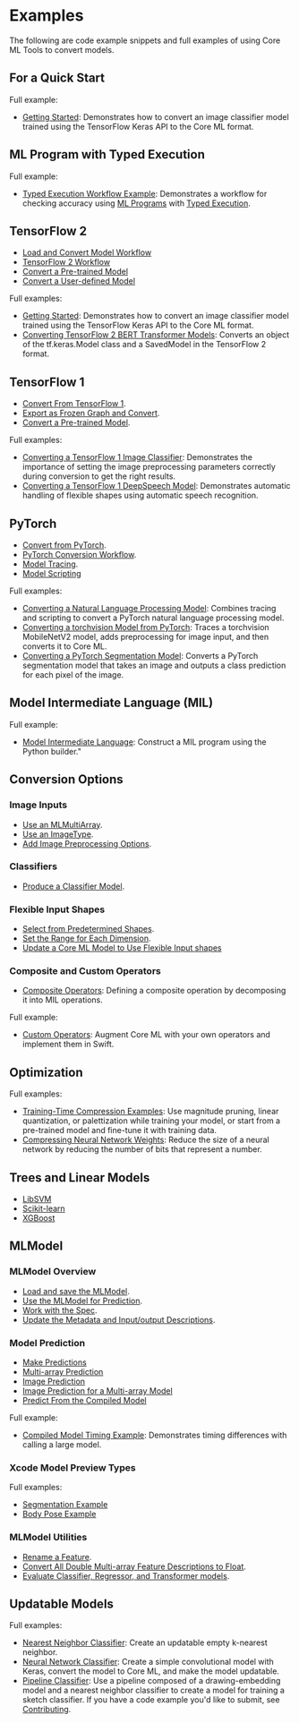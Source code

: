 # Examples

The following are code example snippets and full examples of using Core ML Tools to convert models.

## For a Quick Start

Full example:

- [Getting Started](introductory-quickstart): Demonstrates how to convert an image classifier model trained using the TensorFlow Keras API to the Core ML format.

## ML Program with Typed Execution

Full example:

- [Typed Execution Workflow Example](typed-execution-example): Demonstrates a workflow for checking accuracy using [ML Programs](convert-to-ml-program) with [Typed Execution](typed-execution).

## TensorFlow 2

- [Load and Convert Model Workflow](load-and-convert-model)
- [TensorFlow 2 Workflow](tensorflow-2)
- [Convert a Pre-trained Model](tensorflow-2.md#convert-a-pre-trained-model)
- [Convert a User-defined Model](tensorflow-2.md#convert-a-user-defined-model)

Full examples:

- [Getting Started](introductory-quickstart): Demonstrates how to convert an image classifier model trained using the TensorFlow Keras API to the Core ML format.
- [Converting TensorFlow 2 BERT Transformer Models](convert-tensorflow-2-bert-transformer-models): Converts an object of the tf.keras.Model class and a SavedModel in the TensorFlow 2 format.

## TensorFlow 1

- [Convert From TensorFlow 1](load-and-convert-model.md#convert-from-tensorflow-1).
- [Export as Frozen Graph and Convert](tensorflow-1-workflow.md#export-as-a-frozen-graph-and-convert).
- [Convert a Pre-trained Model](tensorflow-1-workflow.md#convert-a-pre-trained-model).

Full examples:

- [Converting a TensorFlow 1 Image Classifier](convert-a-tensorflow-1-image-classifier): Demonstrates the importance of setting the image preprocessing parameters correctly during conversion to get the right results.
- [Converting a TensorFlow 1 DeepSpeech Model](convert-a-tensorflow-1-deepspeech-model): Demonstrates automatic handling of flexible shapes using automatic speech recognition.

## PyTorch

- [Convert from PyTorch](load-and-convert-model.md#convert-from-pytorch).
- [PyTorch Conversion Workflow](convert-pytorch-workflow).
- [Model Tracing](model-tracing).
- [Model Scripting](model-scripting)

Full examples:
- [Converting a Natural Language Processing Model](convert-nlp-model): Combines tracing and scripting to convert a PyTorch natural language processing model.
- [Converting a torchvision Model from PyTorch](convert-a-torchvision-model-from-pytorch): Traces a torchvision MobileNetV2 model, adds preprocessing for image input, and then converts it to Core ML.
- [Converting a PyTorch Segmentation Model](pytorch-conversion-examples): Converts a PyTorch segmentation model that takes an image and outputs a class prediction for each pixel of the image.

## Model Intermediate Language (MIL)

Full example:

- [Model Intermediate Language](model-intermediate-language): Construct a MIL program using the Python builder."

## Conversion Options

### Image Inputs

- [Use an MLMultiArray](image-inputs.md#use-an-mlmultiarray).
- [Use an ImageType](image-inputs.md#use-an-imagetype).
- [Add Image Preprocessing Options](image-inputs.md#add-image-preprocessing-options).

### Classifiers

- [Produce a Classifier Model](classifiers.md#produce-a-classifier-model).

### Flexible Input Shapes
  
- [Select from Predetermined Shapes](flexible-inputs.md#select-from-predetermined-shapes).
- [Set the Range for Each Dimension](flexible-inputs.md#set-the-range-for-each-dimension).
- [Update a Core ML Model to Use Flexible Input shapes](flexible-inputs.md#update-a-core-ml-model-to-use-flexible-input-shapes)

### Composite and Custom Operators

- [Composite Operators](composite-operators): Defining a composite operation by decomposing it into MIL operations.  

Full example:

- [Custom Operators](custom-operators): Augment Core ML with your own operators and implement them in Swift.

## Optimization

Full examples:

- [Training-Time Compression Examples](https://apple.github.io/coremltools/source/coremltools.optimize.torch.examples.html): Use magnitude pruning, linear quantization, or palettization while training your model, or start from a pre-trained model and fine-tune it with training data.
- [Compressing Neural Network Weights](quantization-neural-network): Reduce the size of a neural network by reducing the number of bits that represent a number.

## Trees and Linear Models

- [LibSVM](libsvm-conversion)
- [Scikit-learn](sci-kit-learn-conversion)
- [XGBoost](xgboost-conversion)

## MLModel

### MLModel Overview

- [Load and save the MLModel](mlmodel.md#load-and-save-the-mlmodel).
- [Use the MLModel for Prediction](mlmodel.md#use-the-mlmodel-for-prediction).
- [Work with the Spec](mlmodel.md#work-with-the-spec).
- [Update the Metadata and Input/output Descriptions](mlmodel.md#update-the-metadata-and-inputoutput-descriptions).

### Model Prediction

- [Make Predictions](model-prediction)
- [Multi-array Prediction](model-prediction.md#multi-array-prediction)
- [Image Prediction](model-prediction.md#image-prediction)
- [Image Prediction for a Multi-array Model](model-prediction.md#image-prediction-for-a-multi-array-model)
- [Predict From the Compiled Model](model-prediction.md#predict-from-the-compiled-model)

Full example:
- [Compiled Model Timing Example](model-prediction.md#timing-example): Demonstrates timing differences with calling a large model.


### Xcode Model Preview Types

Full examples:

- [Segmentation Example](xcode-model-preview-types.md#segmentation-example)
- [Body Pose Example](xcode-model-preview-types.md#body-pose-example)

### MLModel Utilities

- [Rename a Feature](mlmodel-utilities.md#rename-a-feature).
- [Convert All Double Multi-array Feature Descriptions to Float](mlmodel-utilities.md#convert-all-double-multi-array-feature-descriptions-to-float).
- [Evaluate Classifier, Regressor, and Transformer models](mlmodel-utilities.md#evaluate-classifier-regressor-and-transformer-models).

## Updatable Models

Full examples:

- [Nearest Neighbor Classifier](updatable-nearest-neighbor-classifier): Create an updatable empty k-nearest neighbor. 
- [Neural Network Classifier](updatable-neural-network-classifier-on-mnist-dataset): Create a simple convolutional model with Keras, convert the model to Core ML, and make the model updatable.
- [Pipeline Classifier](updatable-tiny-drawing-classifier-pipeline-model): Use a pipeline composed of a drawing-embedding model and a nearest neighbor classifier to create a model for training a sketch classifier.
If you have a code example you'd like to submit, see [Contributing](how-to-contribute).

